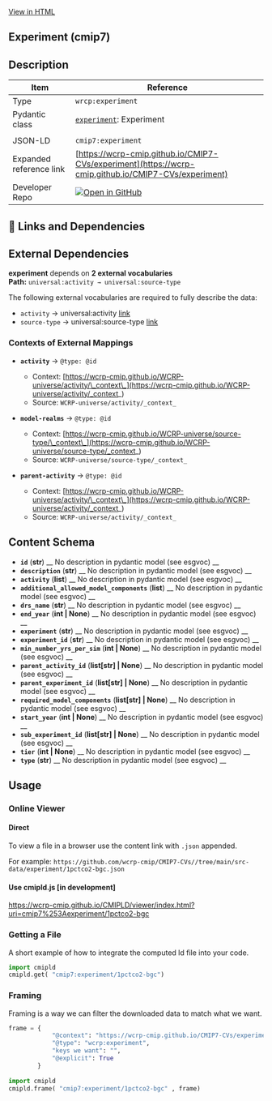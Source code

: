 [View in HTML](https://wcrp-cmip.github.io/CMIP7-CVs/experiment/experiment)

<section id="description">

# Experiment  (cmip7)

## Description


</section>

<section id="info">

| Item | Reference |
| --- | --- |
| Type | `wrcp:experiment` |
| Pydantic class | [`experiment`](https://github.com/ESGF/esgf-vocab/blob/main/src/esgvoc/api/data_descriptors/experiment.py): Experiment |
| | |
| JSON-LD | `cmip7:experiment` |
| Expanded reference link | [https://wcrp-cmip.github.io/CMIP7-CVs/experiment](https://wcrp-cmip.github.io/CMIP7-CVs/experiment) |
| Developer Repo | [![Open in GitHub](https://img.shields.io/badge/Open-GitHub-blue?logo=github&style=flat-square)](https://github.com/wcrp-cmip/CMIP7-CVs//tree/main/src-data/experiment) |

</section>
<section id="links">

## 🔗 Links and Dependencies


## External Dependencies
**experiment** depends on **2 external vocabularies**  
**Path:** `universal:activity → universal:source-type`

The following external vocabularies are required to fully describe the data:


- `activity` → universal:activity [link](https://wcrp-cmip.github.io/WCRP-universe/activity/)
- `source-type` → universal:source-type [link](https://wcrp-cmip.github.io/WCRP-universe/source-type/)


### Contexts of External Mappings

- **`activity`** → `@type: @id`
  - Context: [https://wcrp-cmip.github.io/WCRP-universe/activity/\_context\_](https://wcrp-cmip.github.io/WCRP-universe/activity/_context_)
  - Source: `WCRP-universe/activity/_context_`

- **`model-realms`** → `@type: @id`
  - Context: [https://wcrp-cmip.github.io/WCRP-universe/source-type/\_context\_](https://wcrp-cmip.github.io/WCRP-universe/source-type/_context_)
  - Source: `WCRP-universe/source-type/_context_`

- **`parent-activity`** → `@type: @id`
  - Context: [https://wcrp-cmip.github.io/WCRP-universe/activity/\_context\_](https://wcrp-cmip.github.io/WCRP-universe/activity/_context_)
  - Source: `WCRP-universe/activity/_context_`


</section>

<section id="schema">

## Content Schema

- **`id`** (**str**) 
  __ No description in pydantic model (see esgvoc) __
- **`description`** (**str**) 
  __ No description in pydantic model (see esgvoc) __
- **`activity`** (**list**) 
  __ No description in pydantic model (see esgvoc) __
- **`additional_allowed_model_components`** (**list**) 
  __ No description in pydantic model (see esgvoc) __
- **`drs_name`** (**str**) 
  __ No description in pydantic model (see esgvoc) __
- **`end_year`** (**int | None**) 
  __ No description in pydantic model (see esgvoc) __
- **`experiment`** (**str**) 
  __ No description in pydantic model (see esgvoc) __
- **`experiment_id`** (**str**) 
  __ No description in pydantic model (see esgvoc) __
- **`min_number_yrs_per_sim`** (**int | None**) 
  __ No description in pydantic model (see esgvoc) __
- **`parent_activity_id`** (**list[str] | None**) 
  __ No description in pydantic model (see esgvoc) __
- **`parent_experiment_id`** (**list[str] | None**) 
  __ No description in pydantic model (see esgvoc) __
- **`required_model_components`** (**list[str] | None**) 
  __ No description in pydantic model (see esgvoc) __
- **`start_year`** (**int | None**) 
  __ No description in pydantic model (see esgvoc) __
- **`sub_experiment_id`** (**list[str] | None**) 
  __ No description in pydantic model (see esgvoc) __
- **`tier`** (**int | None**) 
  __ No description in pydantic model (see esgvoc) __
- **`type`** (**str**) 
  __ No description in pydantic model (see esgvoc) __


</section>   

<section id="usage">

## Usage

### Online Viewer 
#### Direct
To view a file in a browser use the content link with `.json` appended.

For example: `https://github.com/wcrp-cmip/CMIP7-CVs//tree/main/src-data/experiment/1pctco2-bgc.json`


#### Use cmipld.js [in development]
https://wcrp-cmip.github.io/CMIPLD/viewer/index.html?uri=cmip7%253Aexperiment/1pctco2-bgc


### Getting a File

A short example of how to integrate the computed ld file into your code. 

```python
import cmipld
cmipld.get( "cmip7:experiment/1pctco2-bgc")
```

### Framing
Framing is a way we can filter the downloaded data to match what we want. 
```python
frame = {
            "@context": "https://wcrp-cmip.github.io/CMIP7-CVs/experiment/_context_",
            "@type": "wcrp:experiment",
            "keys we want": "",
            "@explicit": True
        }
        
import cmipld
cmipld.frame( "cmip7:experiment/1pctco2-bgc" , frame)
```
</section>
